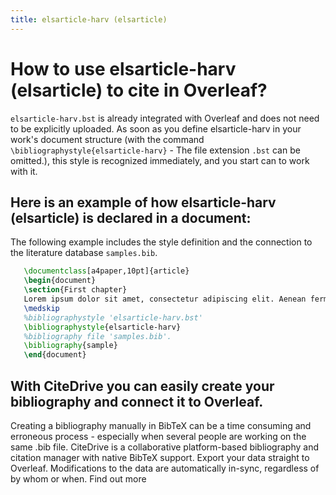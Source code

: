 ```yaml
---
title: elsarticle-harv (elsarticle)
---
```


# How to use elsarticle-harv (elsarticle) to cite in Overleaf? 
`elsarticle-harv.bst` is already integrated with Overleaf and does not need to be explicitly uploaded. As soon as you define elsarticle-harv in your work's document structure (with the command `\bibliographystyle{elsarticle-harv}` - The file extension `.bst` can be omitted.), this style is recognized immediately, and you start can to work with it.

## Here is an example of how elsarticle-harv (elsarticle) is declared in a document:
The following example includes the style definition and the connection to the literature database `samples.bib`.
```tex
   \documentclass[a4paper,10pt]{article}
   \begin{document}
   \section{First chapter}
   Lorem ipsum dolor sit amet, consectetur adipiscing elit. Aenean fermentum justo massa, ut maximus mauris sodales et. Aenean vel elit a erat rhoncus pharetra.
   \medskip
   %bibliographystyle 'elsarticle-harv.bst'
   \bibliographystyle{elsarticle-harv}
   %bibliography file 'samples.bib'.
   \bibliography{sample}
   \end{document}
```

## With CiteDrive you can easily create your bibliography and connect it to Overleaf. 
Creating a bibliography manually in BibTeX can be a time consuming and erroneous process - especially when several people are working on the same .bib file. CiteDrive is a collaborative platform-based bibliography and citation manager with native BibTeX support. Export your data straight to Overleaf. Modifications to the data are automatically in-sync, regardless of by whom or when. Find out more